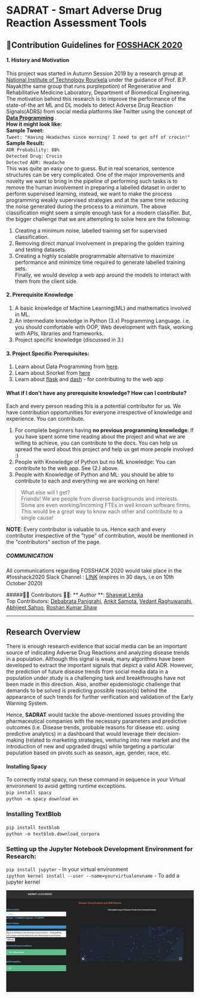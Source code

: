 # SADRAT - Smart Adverse Drug Reaction Assessment Tools

## 📕Contribution Guidelines for [FOSSHACK 2020](https://fossunited.org/project?project=SADRAT) 
#### 1. History and Motivation
This project was started in Autumn Session 2019 by a research group at [National Institute of Technology Rourkela](https://www.nitrkl.ac.in/)
under the guidance of Prof. B.P. Nayak(the same group that runs purplepotion) of Regenerative and Rehabilitative Medicine Laboratory, Department of 
Biomedical Engineering. The motivation behind this research is to improve the performance of 
the state-of-the art ML and DL models to detect Adverse Drug Reaction Signals(ADRS) from
social media platforms like Twitter using the concept of [**Data Programming**](https://arxiv.org/abs/1605.07723#:~:text=We%20therefore%20propose%20a%20paradigm,are%20noisy%20and%20may%20conflict.) .<br>
**How it might look like:** <br>
**Sample Tweet:** <br>
`Tweet: "Having Headaches since morning! I need to get off of crocin!"` <br>
**Sample Result:**<br>
`ADR Probability: 88%`<br>
`Detected Drug: Crocin`<br>
`Detected ADR: Headache`<br>
This was quite an easy one to guess. But in real scenarios, sentence structures can be very complicated.
One of the major improvements and novelty we want to bring in the pipeline of performing such tasks
is to remove the human involvement in preparing a labelled dataset in order to perform supervised learning,
instead, we want to make the process programming weakly supervised strategies and at the same time reducing the noise generated
during the process to a minimum. The above classification might seem a simple enough task for a 
modern classifier. But, the bigger challenge that we are attempting to solve here are the following:<br>
1. Creating a minimum noise, labelled training set for supervised classification.
2. Removing direct manual involvement in preparing the golden training and testing datasets.
3. Creating a highly scalable programmable alternative to maximize performance and minimize time required to 
generate labelled training sets.<br>
Finally, we would develop a web app around the models to interact with them from the client side.

#### 2. Prerequisite Knowledge
1. A basic knowledge of Machine Learning(ML) and mathematics involved in ML.
2. An intermediate knowledge in Python (3.x) Programming Language. i.e. you should comfortable with 
OOP, Web development with flask, working with APIs, libraries and frameworks. 
3. Project specific knowledge (discussed in 3.)

#### 3. Project Specific Prerequisites:
1. Learn about Data Programming from [here](https://arxiv.org/abs/1605.07723#:~:text=We%20therefore%20propose%20a%20paradigm,are%20noisy%20and%20may%20conflict.).
2. Learn about Snorkel from [here](https://www.snorkel.org/)
3. Learn about [flask](https://flask.palletsprojects.com/en/1.1.x/) and [dash](https://dash.plotly.com/) - for contributing to the web app

#### What if I don't have any prerequisite knowledge? How can I contribute?
Each and every person reading this is a potential contributor for us. We have contribution opportunities for everyone irrespective of knowledge and experience. You can contribute.<br>
1. For complete beginners having **no previous programming knowledge**: If you have spent some time reading about the project and what we are willing to achieve, you can contribute to the docs. You 
can help us spread the word about this project and help us get more people involved :)
2. People with Knowledge of Python but no ML knowledge: You can contribute to the web app. See (2.) above.
3. People with Knowledge of Python and ML: you should be able to contribute to each and everything we are working on here!<br>

>What else will I get?<br>
Friends! We are people from diverse backgrounds and interests. Some are even working/incoming FTEs in well known software firms. This would be a great way to know each other and contribute to a single cause!

**NOTE**: Every contributor is valuable to us. Hence each and every contributor irrespective of the "type" of contribution, would be mentioned in the "contributors" section of the page.

##### COMMUNICATION
All communications regarding FOSSHACK 2020 would take place in the #fosshack2020 Slack Channel : [LINK](https://join.slack.com/t/purplepotion/shared_invite/zt-harse3jn-LZGNpcSUJE5XFyvJfa~57Q) (expires in 30 days, i.e on 10th October 2020)

#####👨‍💻 Contributors 👩‍💻:
** _Author_ **: [Shaswat Lenka](https://github.com/ShaswatLenka)<br>
Top Contributors: [Debabrata Panigrahi](https://github.com/Debanitrkl),  [Ankit Samota](https://github.com/ankitkumarsamota121), [Vedant Raghuwanshi](https://github.com/007vedant), [Abhijeet Sahoo](https://github.com/abhijeet2298), [Roshan Kumar Shaw](https://github.com/roshankshaw)<br>
___
## Research Overview
There is enough research evidence that social media can be an important source of indicating Adverse Drug Reactions and analyzing disease trends in a population. Although this signal is weak, many algorithms have been developed to extract the important signals that depict a valid ADR. However, the prediction of future disease trends from social media data in a population under study is a challenging task and breakthroughs have not been made in this direction. Also, another epidemiologic challenge that demands to be solved is predicting possible reason(s) behind the appearance of such trends for further verification and validation of the Early Warning System.

Hence, **SADRAT** would tackle the above-mentioned issues providing the pharmaceutical companies with the necessary parameters and predictive outcomes (i.e. Disease trends, probable reasons for disease etc. using predictive analytics) in a dashboard that would leverage their decision-making (related to marketing strategies, venturing into new market and the introduction of new and upgraded drugs) while targeting a particular population based on pivots such as season, age, gender, race, etc. 

#### Installing Spacy
To correctly instal spacy, run these command in sequence in your Virtual environment
to avoid getting runtime exceptions.
<br>`pip install spacy` <br>
`python -m spacy download en`<br>

### Installing TextBlob
`pip install textblob`<br>
`python -m textblob.download_corpora`

### Setting up the Jupyter Notebook Development Environment for Research:
`pip install jupyter`  - In your virtual environment <br>
`ipython kernel install --user --name=yourvirtualenvname` - To add a jupyter kernel

![Sadrat WebApp](https://github.com/007vedant/sadrat/blob/master/IMG-20200213-WA0032.jpg)
 

